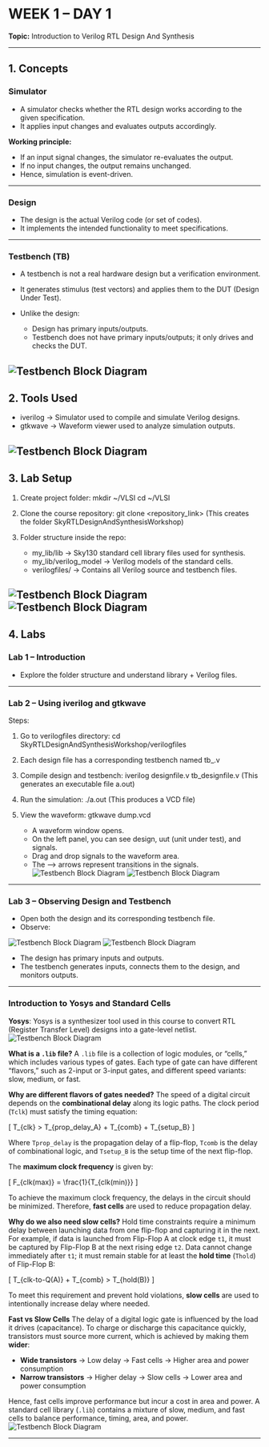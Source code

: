 

# **WEEK 1 – DAY 1**

**Topic:** Introduction to Verilog RTL Design And Synthesis

---

## **1. Concepts**

### **Simulator**

* A simulator checks whether the RTL design works according to the given specification.
* It applies input changes and evaluates outputs accordingly.

**Working principle:**

* If an input signal changes, the simulator re-evaluates the output.
* If no input changes, the output remains unchanged.
* Hence, simulation is event-driven.

---

### **Design**

* The design is the actual Verilog code (or set of codes).
* It implements the intended functionality to meet specifications.

---

### **Testbench (TB)**

* A testbench is not a real hardware design but a verification environment.
* It generates stimulus (test vectors) and applies them to the DUT (Design Under Test).
* Unlike the design:

  * Design has primary inputs/outputs.
  * Testbench does not have primary inputs/outputs; it only drives and checks the DUT.

![Testbench Block Diagram](Images/Day1_Images/testbench.png)
---

## **2. Tools Used**

* iverilog → Simulator used to compile and simulate Verilog designs.
* gtkwave → Waveform viewer used to analyze simulation outputs.

![Testbench Block Diagram](Images/Day1_Images/iverilog_based_simulation_flow.png)
---

## **3. Lab Setup**

1. Create project folder:
   mkdir ~/VLSI
   cd ~/VLSI

2. Clone the course repository:
   git clone <repository_link>
   (This creates the folder SkyRTLDesignAndSynthesisWorkshop)

3. Folder structure inside the repo:

   * my_lib/lib → Sky130 standard cell library files used for synthesis.
   * my_lib/verilog_model → Verilog models of the standard cells.
   * verilogfiles/ → Contains all Verilog source and testbench files.

![Testbench Block Diagram](Images/Day1_Images/lab1intro_1.png)
![Testbench Block Diagram](Images/Day1_Images/lab1intro_2.png)
---

## **4. Labs**

### **Lab 1 – Introduction**

* Explore the folder structure and understand library + Verilog files.

---

### **Lab 2 – Using iverilog and gtkwave**

Steps:

1. Go to verilogfiles directory:
   cd SkyRTLDesignAndSynthesisWorkshop/verilogfiles

2. Each design file has a corresponding testbench named tb_<designname>.v

3. Compile design and testbench:
   iverilog designfile.v tb_designfile.v
   (This generates an executable file a.out)

4. Run the simulation:
   ./a.out
   (This produces a VCD file)

5. View the waveform:
   gtkwave dump.vcd

   * A waveform window opens.
   * On the left panel, you can see design, uut (unit under test), and signals.
   * Drag and drop signals to the waveform area.
   * The --> arrows represent transitions in the signals.
![Testbench Block Diagram](Images/Day1_Images/lab2_1.png)
![Testbench Block Diagram](Images/Day1_Images/lab2_2.png)

---

### **Lab 3 – Observing Design and Testbench**

* Open both the design and its corresponding testbench file.
* Observe:

![Testbench Block Diagram](Images/Day1_Images/lab3_1.png)
![Testbench Block Diagram](Images/Day1_Images/lab3_2.png)
  * The design has primary inputs and outputs.
  * The testbench generates inputs, connects them to the design, and monitors outputs.

---

### Introduction to Yosys and Standard Cells

**Yosys**:
Yosys is a synthesizer tool used in this course to convert RTL (Register Transfer Level) designs into a gate-level netlist.
![Testbench Block Diagram](Images/Day1_Images/yosys_desc.png)

**What is a `.lib` file?**
A `.lib` file is a collection of logic modules, or “cells,” which includes various types of gates. Each type of gate can have different “flavors,” such as 2-input or 3-input gates, and different speed variants: slow, medium, or fast.

**Why are different flavors of gates needed?**
The speed of a digital circuit depends on the **combinational delay** along its logic paths. The clock period (`Tclk`) must satisfy the timing equation:

[
T_{clk} > T_{prop_delay_A} + T_{comb} + T_{setup_B}
]

Where `Tprop_delay` is the propagation delay of a flip-flop, `Tcomb` is the delay of combinational logic, and `Tsetup_B` is the setup time of the next flip-flop.

The **maximum clock frequency** is given by:

[
F_{clk(max)} = \frac{1}{T_{clk(min)}}
]

To achieve the maximum clock frequency, the delays in the circuit should be minimized. Therefore, **fast cells** are used to reduce propagation delay.


**Why do we also need slow cells?**
Hold time constraints require a minimum delay between launching data from one flip-flop and capturing it in the next. For example, if data is launched from Flip-Flop A at clock edge `t1`, it must be captured by Flip-Flop B at the next rising edge `t2`. Data cannot change immediately after `t1`; it must remain stable for at least the **hold time** (`Thold`) of Flip-Flop B:

[
T_{clk-to-Q(A)} + T_{comb} > T_{hold(B)}
]

To meet this requirement and prevent hold violations, **slow cells** are used to intentionally increase delay where needed.


**Fast vs Slow Cells**
The delay of a digital logic gate is influenced by the load it drives (capacitance). To charge or discharge this capacitance quickly, transistors must source more current, which is achieved by making them **wider**:

* **Wide transistors** → Low delay → Fast cells → Higher area and power consumption
* **Narrow transistors** → Higher delay → Slow cells → Lower area and power consumption

Hence, fast cells improve performance but incur a cost in area and power. A standard cell library (`.lib`) contains a mixture of slow, medium, and fast cells to balance performance, timing, area, and power.
![Testbench Block Diagram](Images/Day1_Images/synthesi_illustration.png)

---


